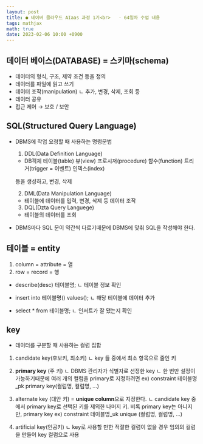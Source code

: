 ```yaml
---
layout: post
title: ● 네이버 클라우드 AIaas 과정 1기<br>   - 64일차 수업 내용
tags: mathjax
math: true
date: 2023-02-06 10:00 +0900
---
```


## 데이터 베이스(DATABASE) = 스키마(schema)

- 데이터의 형식, 구조, 제약 조건 등을 정의
- 데이터를 파일에 읽고 쓰기
- 데이터 조작(manipulation)
  ㄴ 추가, 변경, 삭제, 조회 등
- 데이터 공유
- 접근 제어 → 보호 / 보안

## SQL(Structured Query Language)

- DBMS에 작업 요청할 때 사용하는 명령문법
  1. DDL(Data Definition Language)
    - DB객체
    테이블(table)
    뷰(view)
    프로시저(procedure)
    함수(function)
    트리거(trigger = 이벤트)
    인덱스(index)
    
    등을 생성하고, 변경, 삭제

  2. DML(Data Manipulation Language)
    - 테이블에 데이터를 입력, 변경, 삭제 등 데이터 조작

  3. DQL(Dzta Query Languege)
    - 테이블의 데이터를 조회

- DBMS마다 SQL 문이 약간씩 다르기때문에 DBMS에 맞춰 SQL을 작성해야 한다.

## 테이블 = entity

  1. column = attribute = 열
  2. row = record = 행


- describe(desc) 테이블명;
  ㄴ 테이블 정보 확인

- insert into 테이블명() values();
  ㄴ 해당 테이블에 데이터 추가

- select * from 테이블명;
  ㄴ 인서트가 잘 됐는지 확인

## key
  - 데이터를 구분할 때 사용하는 컬럼 집합

  1. candidate key(후보키, 최소키)
      ㄴ key 들 중에서 최소 항목으로 줄인 키

  2. **primary key** (주 키)
      ㄴ DBMS 관리자가 식별자로 선정한 key
      ㄴ 한 번만 설정이 가능하기때문에 여러 개의 컬럼을 primary로 지정하려면
      ex) constraint 테이블명_pk primary key(컬럼명, 컬럼명, ...)

  3. alternate key (대안 키) = **unique column**으로 지정한다.
      ㄴ candidate key 중에서 primary key로 선택된 키를 제외한 나머지 키.
         비록 primary key는 아니지만, primary key
      ex) constraint 테이블명_uk unique (컬럼명, 컬럼명, ...)

  4. artificial key(인공키)
      ㄴ key로 사용할 만한 적절한 컬럼이 없을 경우 임의의 컬럼을 만들어 key 컬럼으로 사용













